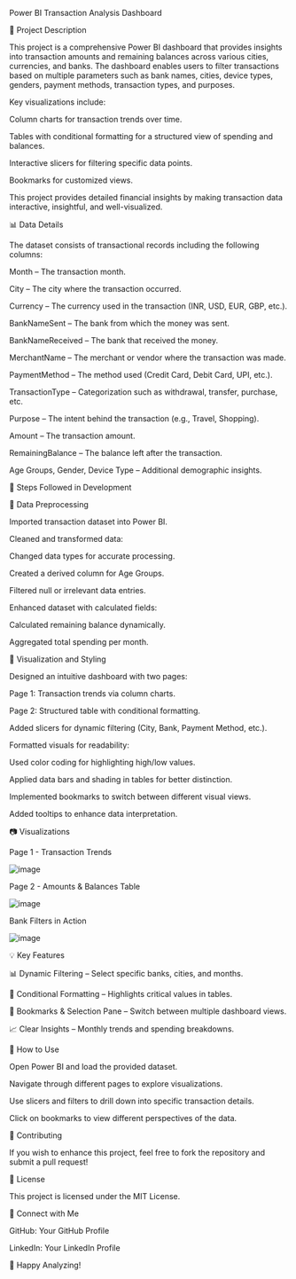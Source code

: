 Power BI Transaction Analysis Dashboard

📌 Project Description

This project is a comprehensive Power BI dashboard that provides insights into transaction amounts and remaining balances across various cities, currencies, and banks. The dashboard enables users to filter transactions based on multiple parameters such as bank names, cities, device types, genders, payment methods, transaction types, and purposes.

Key visualizations include:

Column charts for transaction trends over time.

Tables with conditional formatting for a structured view of spending and balances.

Interactive slicers for filtering specific data points.

Bookmarks for customized views.

This project provides detailed financial insights by making transaction data interactive, insightful, and well-visualized.

📊 Data Details

The dataset consists of transactional records including the following columns:

Month – The transaction month.

City – The city where the transaction occurred.

Currency – The currency used in the transaction (INR, USD, EUR, GBP, etc.).

BankNameSent – The bank from which the money was sent.

BankNameReceived – The bank that received the money.

MerchantName – The merchant or vendor where the transaction was made.

PaymentMethod – The method used (Credit Card, Debit Card, UPI, etc.).

TransactionType – Categorization such as withdrawal, transfer, purchase, etc.

Purpose – The intent behind the transaction (e.g., Travel, Shopping).

Amount – The transaction amount.

RemainingBalance – The balance left after the transaction.

Age Groups, Gender, Device Type – Additional demographic insights.

🚀 Steps Followed in Development

🔹 Data Preprocessing

Imported transaction dataset into Power BI.

Cleaned and transformed data:

Changed data types for accurate processing.

Created a derived column for Age Groups.

Filtered null or irrelevant data entries.

Enhanced dataset with calculated fields:

Calculated remaining balance dynamically.

Aggregated total spending per month.

🔹 Visualization and Styling

Designed an intuitive dashboard with two pages:

Page 1: Transaction trends via column charts.

Page 2: Structured table with conditional formatting.

Added slicers for dynamic filtering (City, Bank, Payment Method, etc.).

Formatted visuals for readability:

Used color coding for highlighting high/low values.

Applied data bars and shading in tables for better distinction.

Implemented bookmarks to switch between different visual views.

Added tooltips to enhance data interpretation.

📷 Visualizations

Page 1 - Transaction Trends

![image](https://github.com/user-attachments/assets/058ce858-da9c-471d-a27b-98174b6d5590)


Page 2 - Amounts & Balances Table

![image](https://github.com/user-attachments/assets/7a680c74-97fe-4704-b5c5-d05dc1038804)


Bank Filters in Action

![image](https://github.com/user-attachments/assets/25adc85d-1b4d-463e-9394-b2a1a432fe21)


💡 Key Features

📊 Dynamic Filtering – Select specific banks, cities, and months.

📌 Conditional Formatting – Highlights critical values in tables.

🔄 Bookmarks & Selection Pane – Switch between multiple dashboard views.

📈 Clear Insights – Monthly trends and spending breakdowns.

📂 How to Use

Open Power BI and load the provided dataset.

Navigate through different pages to explore visualizations.

Use slicers and filters to drill down into specific transaction details.

Click on bookmarks to view different perspectives of the data.

📢 Contributing

If you wish to enhance this project, feel free to fork the repository and submit a pull request!

📜 License

This project is licensed under the MIT License.

🔗 Connect with Me

GitHub: Your GitHub Profile

LinkedIn: Your LinkedIn Profile

🚀 Happy Analyzing!
